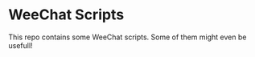 WeeChat Scripts
===============

This repo contains some WeeChat scripts. Some of them might even be usefull!
